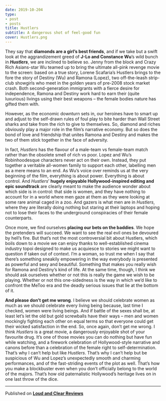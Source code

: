```yaml
---
date: 2019-10-204
type:
- post
- posts
title: Hustlers
subtitle: A dangerous shot of feel-good fun
cover: Hustlers.png
---
```


They say that **diamonds are a girl’s best friends**, and if we take but a swift look at the aggrandizement greed of **J-Lo and Constance Wu**’s wild bunch in ***Hustlers***, we are inclined to believe so. Jenny from the block and Crazy Rich Asians-star Wu teamed up to bring the ultimate all-pink revenge movie to the screen: based on a true story, Lorene Scafaria’s Hustlers brings to the fore the story of Destiny (Wu) and Ramona (Lopez), two off-the-leash strip-club showgirls who meet in the golden years of pre-2008 stock market crash. Both second-generation immigrants with a fierce desire for independence, Ramona and Destiny work hard to earn their (quite luxurious) livings using their best weapons – the female bodies nature has gifted them with.

However, as the economic downturn sets in, our heroines have to smart up and adjust to the self-drawn rules of foul play to bite harder than Wall Street sharks and take from the rich to give to themselves. So, diamond and riches obviously play a major role in the film’s narrative economy. But so does the bond of love and friendship that unites Ramona and Destiny and makes the two of them stick together in the face of adversity.

In fact, *Hustlers* has the flavour of a male-team vs female-team match rather than the obsolete smell of rich vs poor. Lopez and Wu’s Robinhoodesque characters never act on their own. Instead, they put together a veritable all-women family to support each other, labelling men as a mere means to an end. As Wu’s voice over reminds us at the very beginning of the film, everything is about power. Everything is about control. And *Hustlers*’ **hugely enjoyable Hollywood-inspired editing and epic soundtrack** are clearly meant to make the audience wonder about which side is in control: that side is women, and they have nothing to account for in a world where men gaze at them as they were looking at some rare animal caged in a zoo. And gazers is what men are in *Hustlers*, where they are literally doing nothing but staring at their laptops and hoping not to lose their faces to the underground conspiracies of their female counterparts.

Once more, we find ourselves **placing our bets on the baddies**. We hope the pretenders will succeed. We want to see the real evil ones be devoured by hell’s fire. But that’s not the most controversial bit about Hustlers, which boils down to a movie we can enjoy thanks to well-established cinema industry topoi designed to make us acquiesce to stories we might want to question if taken out of context. I’m a woman, so trust me when I say that there’s something sneakily empowering in the way everybody is presented as powerful and sexy and beautiful. Something that makes you really wish for Ramona and Destiny’s kind of life. At the same time, though, I think we should ask ourselves whether or not this is really the game we wish to be playing. Whether or not this one-sidedness is the way in which we’d like to confront the MeToo era and the deadly serious issues that lie at the bottom of it.

**And please don’t get me wrong**. I believe we should celebrate women as much as we should celebrate every living being because, last time I checked, women were living beings. And if battle of the sexes shall be, at least let’s let the old but gold screwballs have their ways – men and women mockingly fighting each other on equal terms so that everyone could get their wicked satisfaction in the end. So, once again, don’t get me wrong. I think *Hustlers* is a great movie, a dangerously enjoyable shot of your favourite drug. It’s one of those movies you can do nothing but have fun while watching, and a firework celebration of Hollywood-style narrative and canons before than a celebration of the female right to self-determination. That’s why I can’t help but like *Hustlers*. That’s why I can’t help but be suspicious of Wu and Lopez’s unexpectedly smooth and charming performances, and of the fast-striding events of the plot as well. That’s how you make a blockbuster even when you don’t officially belong to the world of the majors. That’s how old paternalistic Hollywood’s heritage lives on in one last throw of the dice.

---
Published on **[Loud and Clear Reviews](loudnadclearreviews.com)**
